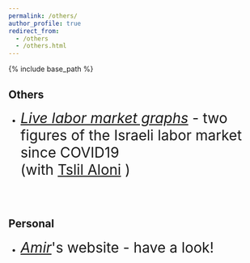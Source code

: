 ```yaml
---
permalink: /others/
author_profile: true
redirect_from:
  - /others
  - /others.html
---
```



{% include base_path %}
## Others
- <span style="font-size:2em"> [*Live labor market graphs*](https://sites.google.com/view/tslil-aloni/labormarketcovid19?authuser=0)  - two figures of the Israeli labor market since COVID19  
(with [Tslil Aloni](https://sites.google.com/view/tslil-aloni/home?authuser=0) ) </span>

<br/><br/>
## Personal
- <span style="font-size:2em">  [*Amir*](https://www.amirbar.net)'s website - have a look! </span>


